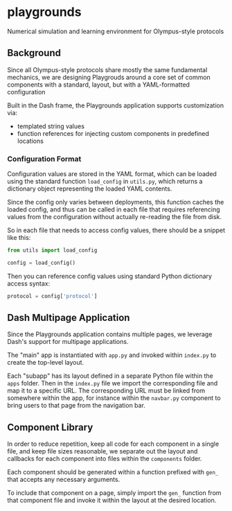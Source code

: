 # playgrounds
Numerical simulation and learning environment for Olympus-style protocols

## Background

Since all Olympus-style protocols share mostly the same fundamental mechanics,
we are designing Playgrouds around a core set of common components with a standard,
layout, but with a YAML-formatted configuration

Built in the Dash frame, the Playgrounds application supports customization via:

- templated string values
- function references for injecting custom components in predefined locations

### Configuration Format

Configuration values are stored in the YAML format, which can be loaded
using the standard function `load_config` in `utils.py`, which returns a
dictionary object representing the loaded YAML contents.

Since the config only varies between deployments, this function caches the
loaded config, and thus can be called in each file that requires referencing
values from the configuration without actually re-reading the file from disk.

So in each file that needs to access config values, there should be a snippet like this:

```python
from utils import load_config

config = load_config()
```

Then you can reference config values using standard Python dictionary access syntax:
```python
protocol = config['protocol']
```

## Dash Multipage Application

Since the Playgrounds application contains multiple pages, we leverage Dash's
support for multipage applications.

The "main" app is instantiated with `app.py` and invoked within `index.py`
to create the top-level layout.

Each "subapp" has its layout defined in a separate Python file within the `apps`
folder. Then in the `index.py` file we import the corresponding file and map
it to a specific URL. The corresponding URL must be linked from somewhere within
the app, for instance within the `navbar.py` component to bring users to that
page from the navigation bar.

## Component Library

In order to reduce repetition, keep all code for each component in a single file,
and keep file sizes reasonable, we separate out the layout and callbacks for each
component into files within the `components` folder.

Each component should be generated within a function prefixed with `gen_`
that accepts any necessary arguments.

To include that component on a page, simply import the `gen_` function from
that component file and invoke it within the layout at the desired location.
